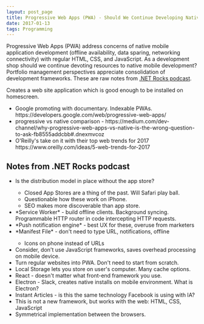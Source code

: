 ```yaml
---
layout: post_page
title: Progressive Web Apps (PWA) - Should We Continue Developing Native Mobile?
date: 2017-01-13
tags: Programming
---
```

Progressive Web Apps (PWA) address concerns of native mobile application development (offline availability, data sparing, networking connectivity) with regular HTML, CSS, and JavaScript. As a development shop should we continue devoting resources to native mobile development? Portfolio management perspectives appreciate consolidation of development frameworks. These are raw notes from [.NET Rocks podcast](https://www.dotnetrocks.com/?show=1396).

Creates a web site application which is good enough to be installed on homescreen.
<ul>
<li>Google promoting with documentary. Indexable PWAs. https://developers.google.com/web/progressive-web-apps/</li>
<li>progressive vs native comparison - https://medium.com/dev-channel/why-progressive-web-apps-vs-native-is-the-wrong-question-to-ask-fb8555addcbb#.dnexmvcoz</li>
<li>O'Reilly's take on it with their top web trends for 2017 https://www.oreilly.com/ideas/5-web-trends-for-2017</li>
</ul>
<h2>Notes from .NET Rocks podcast</h2>
<ul>
<li>Is the distribution model in place without the app store?</li>
<ul>
<li>Closed App Stores are a thing of the past. Will Safari play ball.</li>
<li>Questionable how these work on iPhone.</li>
<li>SEO makes more discoverable than app store.</li>
</ul>
<li>*Service Worker* - build offline clients. Background syncing. Programmable HTTP router in code intercepting HTTP requests.</li>
<li>*Push notification engine* - best UX for these, overuse from marketers</li>
<li>*Manifest File* - don't need to type URL, notifications, offline</li>
<ul>
<li>Icons on phone instead of URLs</li>
</ul>
<li>Consider, don't use JavaScript frameworks, saves overhead processing on mobile device.</li>
<li>Turn regular websites into PWA. Don't need to start from scratch.</li>
<li>Local Storage lets you store on user's computer. Many cache options.</li>
<li>React - doesn't matter what front-end framework you use.</li>
<li>Electron - Slack, creates native installs on mobile environment. What is Electron?</li>
<li>Instant Articles - is this the same technology Facebook is using with IA?</li>
<li>This is not a new framework, but works with the web: HTML, CSS, JavaScript</li>
<li>Symmetrical implementation between the browsers.</li>
</ul>

